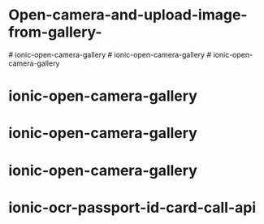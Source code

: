# Open-camera-and-upload-image-from-gallery-
#   i o n i c - o p e n - c a m e r a - g a l l e r y  
 #   i o n i c - o p e n - c a m e r a - g a l l e r y  
 # ionic-open-camera-gallery
# ionic-open-camera-gallery
# ionic-open-camera-gallery
# ionic-open-camera-gallery
# ionic-ocr-passport-id-card-call-api
